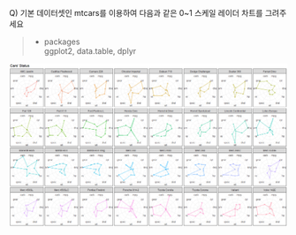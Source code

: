 Q) 기본 데이터셋인 mtcars를 이용하여 다음과 같은 0~1 스케일 레이더 차트를 그려주세요  

> - packages  
> ggplot2, data.table, dplyr

![target!](radar_result.PNG)
